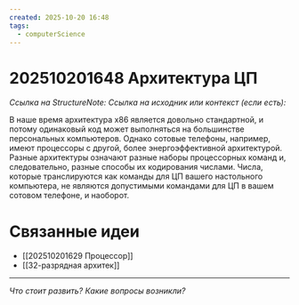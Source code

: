 ```yaml
---
created: 2025-10-20 16:48
tags:
  - computerScience
---
```

# 202510201648 Архитектура ЦП

*Ссылка на StructureNote:*
*Ссылка на исходник или контекст (если есть):* 

В наше время архитектура x86 является довольно стандартной, и потому одинаковый код может выполняться на большинстве персональных компьютеров. Однако сотовые телефоны, например, имеют процессоры с другой, более энергоэффективной архитектурой. Разные архитектуры означают разные наборы процессорных команд и, следовательно, разные способы их кодирования числами. Числа, которые транслируются как команды для ЦП вашего настольного компьютера, не являются допустимыми командами для ЦП в вашем сотовом телефоне, и наоборот.

# Связанные идеи
- [[202510201629 Процессор]] 
- [[32-разрядная архитек]]
---

*Что стоит развить? Какие вопросы возникли?*
